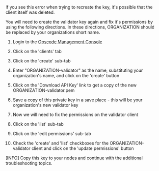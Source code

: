 If you see this error when trying to recreate the key, it's possible that the client itself was deleted.

You will need to create the validator key again and fix it's permissions by using the following directions. In these directions, ORGANIZATION should be replaced by your organizations short name.

1. Login to the [Opscode Management Console](https://manage.opscode.com)

1. Click on the 'clients' tab

1. Click on the 'create' sub-tab

1. Enter "ORGANIZATION-validator" as the name, substituting your organization's name, and click on the 'create' button

1. Click on the 'Download API Key' link to get a copy of the new ORGANIZATION-validator.pem

1. Save a copy of this private key in a save place - this will be your organization's new validator key

1. Now we will need to fix the permissions on the validator client

1. Click on the 'list' sub-tab

1. Click on the 'edit permissions' sub-tab

1. Check the 'create' and 'list' checkboxes for the ORGANIZATION-validator client and click on the 'update permissions' button


[INFO] Copy this key to your nodes and continue with the additional troubleshooting topics.